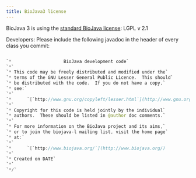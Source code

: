 ```yaml
---
title: BioJava3 license
---
```


BioJava 3 is using the [standard BioJava
license](BioJava:License "wikilink"): LGPL v 2.1

Developers: Please include the following javadoc in the header of every
class you commit:

```java /\*

`*                    BioJava development code`  
`*`  
`* This code may be freely distributed and modified under the`  
`* terms of the GNU Lesser General Public Licence.  This should`  
`* be distributed with the code.  If you do not have a copy,`  
`* see:`  
`*`  
`*      `[`http://www.gnu.org/copyleft/lesser.html`](http://www.gnu.org/copyleft/lesser.html)  
`*`  
`* Copyright for this code is held jointly by the individual`  
`* authors.  These should be listed in @author doc comments.`  
`*`  
`* For more information on the BioJava project and its aims,`  
`* or to join the biojava-l mailing list, visit the home page`  
`* at:`  
`*`  
`*      `[`http://www.biojava.org/`](http://www.biojava.org/)  
`*`  
`* Created on DATE`  
`*`  
`*/`

```
